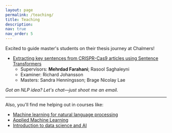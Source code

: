 ```yaml
---
layout: page
permalink: /teaching/
title: Teaching
description:
nav: true
nav_order: 5
---
```


Excited to guide master's students on their thesis journey at Chalmers!

- [Extracting key sentences from CRISPR-Cas9 articles using Sentence Transformers](https://masterthesis.cms.chalmers.se/content/developing-efficient-nlp-pipeline-biomedical-data-extraction)
  - Supervisors: **Mehrdad Farahani**; Rasool Saghaleyni
  - Examiner: Richard Johansson
  - Masters: Sandra Henningsson; Brage Nicolay Lae

_Got an NLP idea? Let's chat—just shoot me an email._

---

Also, you'll find me helping out in courses like:

- [Machine learning for natural language processing](https://www.chalmers.se/en/education/your-studies/find-course-and-programme-syllabi/course-syllabus/DAT450/)
- [Applied Machine Learning](https://www.chalmers.se/en/education/your-studies/find-course-and-programme-syllabi/course-syllabus/DAT341/)
- [Introduction to data science and AI](https://www.chalmers.se/en/education/your-studies/find-course-and-programme-syllabi/course-syllabus/DAT565/)
